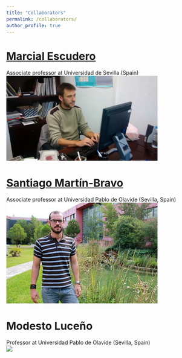 ```yaml
---
title: "Collaborators"
permalink: /collaborators/
author_profile: true
---
```



# [Marcial Escudero](https://marcialescuderolab.weebly.com/)
Associate professor at Universidad de Sevilla (Spain)
<br/><img src='/images/collaborators/escudero.jpg' width="400"/>
# [Santiago Martín-Bravo](https://sites.google.com/site/smarbra/home)
Associate professor at Universidad Pablo de Olavide (Sevilla, Spain)
<br/><img src='/images/collaborators/martin-bravo.jpg' width="400"/>

# Modesto Luceño
Professor at Universidad Pablo de Olavide (Sevilla, Spain)
<br/><img src='/images/collaborators/luceño.jpg' width="400"/>